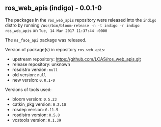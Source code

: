 ## ros_web_apis (indigo) - 0.0.1-0

The packages in the `ros_web_apis` repository were released into the `indigo` distro by running `/usr/bin/bloom-release -n -t indigo -r indigo ros_web_apis` on `Tue, 14 Mar 2017 11:37:44 -0000`

The `ms_face_api` package was released.

Version of package(s) in repository `ros_web_apis`:

- upstream repository: https://github.com/LCAS/ros_web_apis.git
- release repository: unknown
- rosdistro version: `null`
- old version: `null`
- new version: `0.0.1-0`

Versions of tools used:

- bloom version: `0.5.23`
- catkin_pkg version: `0.2.10`
- rosdep version: `0.11.5`
- rosdistro version: `0.5.0`
- vcstools version: `0.1.39`


